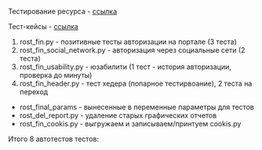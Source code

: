Тестирование ресурса - [ссылка](https://b2c.passport.rt.ru)

Тест-кейсы - [ссылка](https://docs.google.com/spreadsheets/d/17b2Dn4dsE4vT4mmpT3PP4MRUA3f35Ya9UeB_WdHb9EY/edit#gid=0)

1. rost_fin.py - позитивные тесты авторизации на портале (3 теста)
2. rost_fin_social_network.py - авторизация через социальные сети (2 теста)
3. rost_fin_usability.py - юзабилити (1 тест - история авторизации, проверка до минуты)
4. rost_fin_header.py - тест хедера (попарное тестирвоание), 2 теста на переход



* rost_final_params - вынесенные в переменные параметры для тестов
* rost_del_report.py - удаление старых графических отчетов
* rost_fin_cookis.py - выгружаем и записываем/принтуем cookis.py

Итого 8 автотестов тестов: